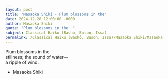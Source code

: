 ```yaml
---
layout: post
title: "Masaoka Shiki - Plum blossoms in the"
date: 2024-12-28 12:00:00 -0000
author: Masaoka Shiki
quote: "Plum blossoms in the  "
subject: Classical Haiku (Bashō, Buson, Issa)
permalink: /Classical Haiku (Bashō, Buson, Issa)/Masaoka Shiki/Masaoka Shiki - Plum blossoms in the
---
```


Plum blossoms in the  
stillness; the sound of water—  
a ripple of wind.

- Masaoka Shiki
